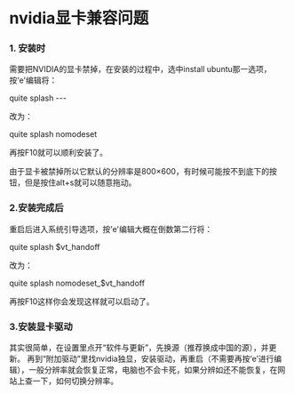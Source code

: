 # nvidia显卡兼容问题

### 1. 安装时

需要把NVIDIA的显卡禁掉，在安装的过程中，选中install ubuntu那一选项，按‘e'编辑将：

   quite splash ---

改为：

   quite splash nomodeset

再按F10就可以顺利安装了。

由于显卡被禁掉所以它默认的分辨率是800×600，有时候可能按不到底下的按钮，但是按住alt+s就可以随意拖动。


### 2.安装完成后

重启后进入系统引导选项，按’e'编辑大概在倒数第二行将：

   quite splash $vt_handoff

改为：

   quite splash nomodeset_$vt_handoff

再按F10这样你会发现这样就可以启动了。

### 3.安装显卡驱动

其实很简单，在设置里点开“软件与更新”，先换源（推荐换成中国的源），并更新。
再到“附加驱动”里找nvidia独显，安装驱动，再重启（不需要再按‘e’进行编辑），一般分辨率就会恢复正常，电脑也不会卡死，如果分辨如还不能恢复，在网站上查一下，如何切换分辨率。
